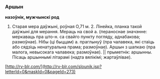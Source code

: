 ### Аршын
**назоўнік, мужчынскі род**

1. Старая мера даўжыні, роўная О,71 м. 2. Лінейка, планка такой даўжыні для мерання. Мераць на свой а. (пераноснае значэнне: меркаваць пра што-н. са свайго пункту погляду, аднабакова; размоўнае). Нібы (ці быццам) а. праглынуў (пра чалавека, які стаіць або сядзіць ненатуральна прама; размоўнае). Аршын з шапкаю (пра малога, невысокага чалавека; размоўнае). || прыметнік: аршынны. Пісаць аршыннымі літарамі (надта вялікімі; жартаўлівае).

<a rel="author">[http://rv-blr.com/](http://rv-blr.com/slounik.jsp?letterId=0&maskId=0&pageId=273)</a>
